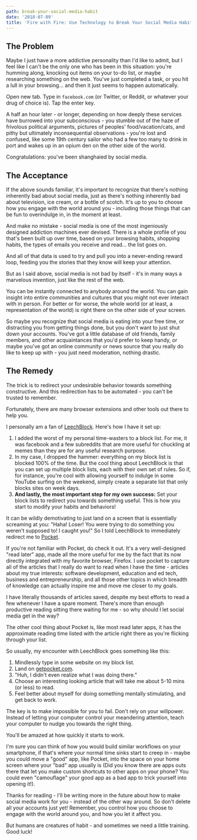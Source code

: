 ```yaml
---
path: break-your-social-media-habit
date: '2018-07-09'
title: 'Fire with Fire: Use Technology to Break Your Social Media Habit'
---
```

## The Problem

Maybe I just have a more addictive personality than I'd like to admit, but I feel like I can't be the only one who has been in this situation: you're humming along, knocking out items on your to-do list, or maybe researching something on the web. You've just completed a task, or you hit a lull in your browsing... and then it just seems to happen automatically. 

Open new tab. Type in `facebook.com` (or Twitter, or Reddit, or whatever your drug of choice is). Tap the enter key. 

A half an hour later - or longer, depending on how deeply these services have burrowed into your subconscious - you stumble out of the haze of frivolous political arguments, pictures of peoples' food/vacation/cats, and pithy but ultimately inconsequential observations - you're lost and confused, like some 19th century sailor who had a few too many to drink in port and wakes up in an opium den on the other side of the world. 

Congratulations: you've been shanghaied by social media.

## The Acceptance

If the above sounds familiar, it's important to recognize that there's nothing inherently bad about social media, just as there's nothing inherently bad about television, ice cream, or a bottle of scotch. It's up to you to choose how you engage with the world around you - including those things that can be fun to overindulge in, in the moment at least.

And make no mistake - social media is one of the most ingeniously designed addiction machines ever devised. There is a whole profile of you that's been built up over time, based on your browsing habits, shopping habits, the types of emails you receive and read... the list goes on.

And all of that data is used to try and pull you into a never-ending reward loop, feeding you the stories that they know will keep your attention. 

But as I said above, social media is not bad by itself - it's in many ways a marvelous invention, just like the rest of the web.

You can be instantly connected to anybody around the world. You can gain insight into entire communities and cultures that you might not ever interact with in person. For better or for worse, the whole world (or at least, a representation of the world) is right there on the other side of your screen.

So maybe you recognize that social media is eating into your free time, or distracting you from getting things done, but you don't want to just shut down your accounts. You've got a little database of old friends, family members, and other acquaintances that you'd prefer to keep handy, or maybe you've got an online community or news source that you really do like to keep up with - you just need moderation, nothing drastic.

## The Remedy

The trick is to redirect your undesirable behavior towards something constructive. And this redirection has to be automated - you can't be trusted to remember.

Fortunately, there are many browser extensions and other tools out there to help you.

I personally am a fan of [LeechBlock](http://www.proginosko.com/leechblock/). Here's how I have it set up:

1. I added the worst of my personal time-wasters to a block list. For me, it was facebook and a few subreddits that are more useful for chuckling at memes than they are for any useful research purpose.
1. In my case, I dropped the hammer: everything on my block list is blocked 100% of the time. But the cool thing about LeechBlock is that you can set up multiple block lists, each with their own set of rules. So if, for instance, you're cool with allowing yourself to indulge in some YouTube surfing on the weekend, simply create a separate list that only blocks sites on week days.
1. **And lastly, the most important step for my own success:** Set your block lists to redirect you towards something useful. This is how you start to modify your habits and behaviors!

It can be wildly demotivating to just land on a screen that is essentially screaming at you: "Haha! Loser! You were trying to do something you weren't supposed to! I caught you!" So I told LeechBlock to immediately redirect me to [Pocket](https://getpocket.com).

If you're not familiar with Pocket, do check it out. It's a very well-designed "read later" app, made all the more useful for me by the fact that its now directly integrated with my favorite browser, Firefox. I use pocket to capture all of the articles that I really do want to read when I have the time - articles about my true interests: software development, education and ed tech, business and entrepreneurship, and all those other topics in which breadth of knowledge can actually inspire me and move me closer to my goals.

I have literally thousands of articles saved, despite my best efforts to read a few whenever I have a spare moment. There's more than enough productive reading sitting there waiting for me - so why should I let social media get in the way?

The other cool thing about Pocket is, like most read later apps, it has the approximate reading time listed with the article right there as you're flicking through your list.

So usually, my encounter with LeechBlock goes something like this:

1. Mindlessly type in some website on my block list.
2. Land on [getpocket.com](https://getpocket.com).
2. "Huh, I didn't even realize what I was doing there."
2. Choose an interesting looking article that will take me about 5-10 mins (or less) to read.
2. Feel better about myself for doing something mentally stimulating, and get back to work.

The key is to make impossible for you to fail. Don't rely on your willpower. Instead of letting your computer control your meandering attention, teach your computer to nudge you towards the right thing.

You'll be amazed at how quickly it starts to work.

I'm sure you can think of how you would build similar workflows on your smartphone, if that's where your normal time sinks start to creep in - maybe you could move a "good" app, like Pocket, into the space on your home screen where your "bad" app usually is (Did you know there are apps outs there that let you make custom shortcuts to other apps on your phone? You could even "camouflage" your good app as a bad app to trick yourself into opening it!).

Thanks for reading - I'll be writing more in the future about how to make social media work for you - instead of the other way around. So don't delete all your accounts just yet! Remember, you control how you choose to engage with the world around you, and how you let it affect you.

But humans are creatures of habit - and sometimes we need a little training. Good luck!
